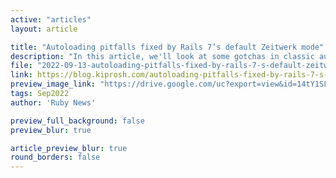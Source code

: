 ```yaml
---
active: "articles"
layout: article

title: "Autoloading pitfalls fixed by Rails 7’s default Zeitwerk mode"
description: "In this article, we'll look at some gotchas in classic autoloading and how Zeitwerk mode solves them."
file: "2022-09-13-autoloading-pitfalls-fixed-by-rails-7-s-default-zeitwerk-mode.md"
link: https://blog.kiprosh.com/autoloading-pitfalls-fixed-by-rails-7-s-default-zeitwerk-mode/
preview_image_link: "https://drive.google.com/uc?export=view&id=14tY1SL8OH-TF98Fsovco_rR6LfiA1_J6"
tags: Sep2022
author: 'Ruby News'

preview_full_background: false
preview_blur: true

article_preview_blur: true
round_borders: false
---
```

